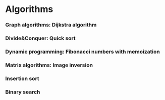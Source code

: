 # Algorithms

### Graph algorithms: Dijkstra algorithm

### Divide&Conquer: Quick sort

### Dynamic programming: Fibonacci numbers with memoization

### Matrix algorithms: Image inversion

### Insertion sort

### Binary search
